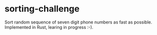# sorting-challenge
Sort random sequence of seven digit phone numbers as fast as possible. Implemented in Rust, learing in progress :-).
